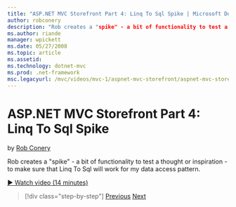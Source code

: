 ```yaml
---
title: "ASP.NET MVC Storefront Part 4: Linq To Sql Spike | Microsoft Docs"
author: robconery
description: "Rob creates a "spike" - a bit of functionality to test a thought or inspiration - to make sure that Linq To Sql will work for my data access pattern."
ms.author: riande
manager: wpickett
ms.date: 05/27/2008
ms.topic: article
ms.assetid: 
ms.technology: dotnet-mvc
ms.prod: .net-framework
msc.legacyurl: /mvc/videos/mvc-1/aspnet-mvc-storefront/aspnet-mvc-storefront-part-4-linq-to-sql-spike
---
```

ASP.NET MVC Storefront Part 4: Linq To Sql Spike
====================
by [Rob Conery](https://github.com/robconery)

Rob creates a "spike" - a bit of functionality to test a thought or inspiration - to make sure that Linq To Sql will work for my data access pattern.

[&#9654; Watch video (14 minutes)](https://channel9.msdn.com/Blogs/ASP-NET-Site-Videos/aspnet-mvc-storefront-part-4-linq-to-sql-spike)

>[!div class="step-by-step"] [Previous](aspnet-mvc-storefront-part-3-pipes-and-filters.md) [Next](aspnet-mvc-storefront-part-5-globalization.md)